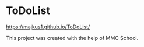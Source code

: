 # ToDoList

https://majkus1.github.io/ToDoList/

This project was created with the help of MMC School. 
